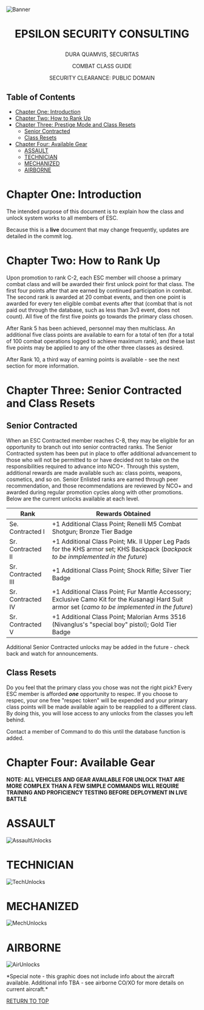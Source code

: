 <p align="center">
  
![Banner](https://github.com/ElesCloud/ESCHandbook/blob/main/Banner.jpg)
  
</p>


# <p align='center'> EPSILON SECURITY CONSULTING </p> 

<p align="center"> DURA QUAMVIS, SECURITAS </p>

<p align="center"> COMBAT CLASS GUIDE </p>

<p align="center"> SECURITY CLEARANCE: PUBLIC DOMAIN </p>

## Table of Contents
   - [Chapter One: Introduction](#chapter-one-introduction)
   - [Chapter Two: How to Rank Up](#chapter-two-how-to-rank-up)
   - [Chapter Three: Prestige Mode and Class Resets](#chapter-three-prestige-mode-and-class-resets)
     - [Senior Contracted](#senior-contracted)
     - [Class Resets](#class-resets)
   - [Chapter Four: Available Gear](#chapter-four-available-gear)
     - [ASSAULT](#assault)
     - [TECHNICIAN](#technician)
     - [MECHANIZED](#mechanized)
     - [AIRBORNE](#airborne)
   
   
# Chapter One: Introduction
The intended purpose of this document is to explain how the class and unlock system works to all members of ESC.
 
Because this is a **live** document that may change frequently, updates are detailed in the commit log.

# Chapter Two: How to Rank Up
Upon promotion to rank C-2, each ESC member will choose a primary combat class and will be awarded their first unlock point for that class. The first four points after that are earned by continued participation in combat. The second rank is awarded at 20 combat events, and then one point is awarded for every ten eligible combat events after that (combat that is not paid out through the database, such as less than 3v3 event, does not count). All five of the first five points go towards the primary class chosen.

After Rank 5 has been achieved, personnel may then multiclass. An additional five class points are available to earn for a total of ten (for a total of 100 combat operations logged to achieve maximum rank), and these last five points may be applied to any of the other three classes as desired.

After Rank 10, a third way of earning points is available - see the next section for more information.

# Chapter Three: Senior Contracted and Class Resets

## Senior Contracted
When an ESC Contracted member reaches C-8, they may be eligible for an opportunity to branch out into senior contracted ranks. The Senior Contracted system has been put in place to offer additional advancement to those who will not be permitted to or have decided not to take on the responsibilities required to advance into NCO+. Through this system, additional rewards are made available such as: class points, weapons, cosmetics, and so on. Senior Enlisted ranks are earned through peer recommendation, and those recommendations are reviewed by NCO+ and awarded during regular promotion cycles along with other promotions. Below are the current unlocks available at each level.

| Rank | Rewards Obtained |
| --- | --- |
| Se. Contracted I | +1 Additional Class Point; Renelli M5 Combat Shotgun; Bronze Tier Badge |
| Sr. Contracted II | +1 Additional Class Point; Mk. II Upper Leg Pads for the KHS armor set; KHS Backpack (*backpack to be inmplemented in the future*) |
| Sr. Contracted III | +1 Additional Class Point; Shock Rifle; Silver Tier Badge |
| Sr. Contracted IV | +1 Additional Class Point; Fur Mantle Accessory; Exclusive Camo Kit for the Kusanagi Hard Suit armor set (*camo to be implemented in the future*) |
| Sr. Contracted V | +1 Additional Class Point; Malorian Arms 3516 (Nivanglus's "special boy" pistol); Gold Tier Badge |

Additional Senior Contracted unlocks may be added in the future - check back and watch for announcements.

## Class Resets
Do you feel that the primary class you chose was not the right pick? Every ESC member is afforded ***one*** opportunity to respec. If you choose to respec, your one free "respec token" will be expended and your primary class points will be made available again to be reapplied to a different class. By doing this, you will lose access to any unlocks from the classes you left behind. 

Contact a member of Command to do this until the database function is added.


# Chapter Four: Available Gear

**NOTE: ALL VEHICLES AND GEAR AVAILABLE FOR UNLOCK THAT ARE MORE COMPLEX THAN A FEW SIMPLE COMMANDS WILL REQUIRE TRAINING AND PROFICIENCY TESTING BEFORE DEPLOYMENT IN LIVE BATTLE**

# ASSAULT
<p align="center">
  
![AssaultUnlocks](https://github.com/ElesCloud/ESCDocuments/blob/main/AssaultUnlocks.png)
  
</p>

# TECHNICIAN
<p align="center">
  
![TechUnlocks](https://github.com/ElesCloud/ESCDocuments/blob/main/TechUnlocks.png)
  
</p>

# MECHANIZED
<p align="center">
  
![MechUnlocks](https://github.com/ElesCloud/ESCDocuments/blob/main/MechUnlocks.png)
  
</p>

# AIRBORNE
<p align="center">
  
![AirUnlocks](https://github.com/ElesCloud/ESCDocuments/blob/main/AirUnlocks.png)
  
</p>
*Special note - this graphic does not include info about the aircraft available. Additional info TBA - see airborne CO/XO for more details on current aircraft.*



[RETURN TO TOP](#table-of-contents)

